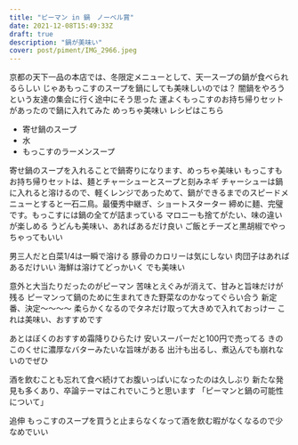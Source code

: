 ```yaml
---
title: "ピーマン in 鍋　ノーベル賞"
date: 2021-12-08T15:49:33Z
draft: true
description: "鍋が美味い"
cover: post/piment/IMG_2966.jpeg
---
```


京都の天下一品の本店では、冬限定メニューとして、天一スープの鍋が食べられるらしい
じゃあもっこすのスープを鍋にしても美味しいのでは？
闇鍋をやろうという友達の集会に行く途中にそう思った
運よくもっこすのお持ち帰りセットがあったので鍋に入れてみた
めっちゃ美味い
レシピはこちら

- 寄せ鍋のスープ
- 水
- もっこすのラーメンスープ

寄せ鍋のスープを入れることで鍋寄りになります、めっちゃ美味い
もっこすもお持ち帰りセットは、麺とチャーシューとスープと刻みネギ
チャーシューは鍋に入れると溶けるので、軽くレンジであっためて、鍋ができるまでのスピードメニューとすると一石二鳥。最優秀中継ぎ、ショートスターター
締めに麺、完璧です。もっこすには鍋の全てが詰まっている
マロニーも捨てがたい、味の違いが楽しめる
うどんも美味い、あればあるだけ良い
ご飯とチーズと黒胡椒でやっちゃってもいい

男三人だと白菜1/4は一瞬で溶ける
豚骨のカロリーは気にしない
肉団子はあればあるだけいい
海鮮は溶けてどっかいく
でも美味い

意外と大当たりだったのがピーマン
苦味とえぐみが消えて、甘みと旨味だけが残る
ピーマンって鍋のために生まれてきた野菜なのかなってぐらい合う
新定番、決定〜〜〜〜
柔らかくなるのでタネだけ取って大きめで入れておっけー
これは美味い、おすすめです

あとはぼくのおすすめ霜降りひらたけ
安いスーパーだと100円で売ってる
きのこのくせに濃厚なバターみたいな旨味がある
出汁も出るし、煮込んでも崩れないのでぜひ

酒を飲むことも忘れて食べ続けてお腹いっぱいになったのは久しぶり
新たな発見も多くあり、卒論テーマはこれでいこうと思います
「ピーマンと鍋の可能性について」

追伸
もっこすのスープを買うと止まらなくなって酒を飲む暇がなくなるので少なめでいい
